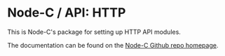 # Node-C / API: HTTP
This is Node-C's package for setting up HTTP API modules.

The documentation can be found on the [Node-C Github repo homepage](https://github.com/RazorDude/node-c).
